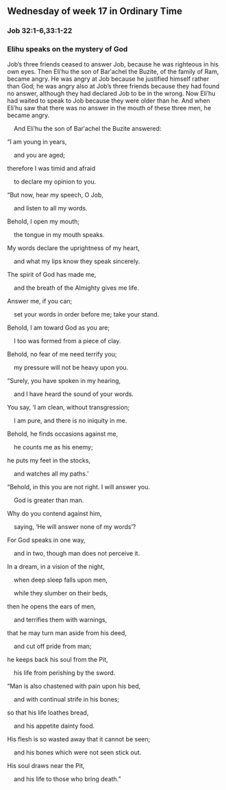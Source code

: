 ## Wednesday of week 17 in Ordinary Time

### Job 32:1-6,33:1-22

### Elihu speaks on the mystery of God

Job’s three friends ceased to answer Job, because he was righteous in his own eyes. Then Eliʹhu the son of Barʹachel the Buzite, of the family of Ram, became angry. He was angry at Job because he justified himself rather than God; he was angry also at Job’s three friends because they had found no answer, although they had declared Job to be in the wrong. Now Eliʹhu had waited to speak to Job because they were older than he. And when Eliʹhu saw that there was no answer in the mouth of these three men, he became angry.

    And Eliʹhu the son of Barʹachel the Buzite answered:

“I am young in years,

    and you are aged;

therefore I was timid and afraid

    to declare my opinion to you.

“But now, hear my speech, O Job,

    and listen to all my words.

Behold, I open my mouth;

    the tongue in my mouth speaks.

My words declare the uprightness of my heart,

    and what my lips know they speak sincerely.

The spirit of God has made me,

    and the breath of the Almighty gives me life.

Answer me, if you can;

    set your words in order before me; take your stand.

Behold, I am toward God as you are;

    I too was formed from a piece of clay.

Behold, no fear of me need terrify you;

    my pressure will not be heavy upon you.

“Surely, you have spoken in my hearing,

    and I have heard the sound of your words.

You say, ‘I am clean, without transgression;

    I am pure, and there is no iniquity in me.

Behold, he finds occasions against me,

    he counts me as his enemy;

he puts my feet in the stocks,

    and watches all my paths.’

“Behold, in this you are not right. I will answer you.

    God is greater than man.

Why do you contend against him,

    saying, ‘He will answer none of my words’?

For God speaks in one way,

    and in two, though man does not perceive it.

In a dream, in a vision of the night,

    when deep sleep falls upon men,

    while they slumber on their beds,

then he opens the ears of men,

    and terrifies them with warnings,

that he may turn man aside from his deed,

    and cut off pride from man;

he keeps back his soul from the Pit,

    his life from perishing by the sword.

“Man is also chastened with pain upon his bed,

    and with continual strife in his bones;

so that his life loathes bread,

    and his appetite dainty food.

His flesh is so wasted away that it cannot be seen;

    and his bones which were not seen stick out.

His soul draws near the Pit,

    and his life to those who bring death.”